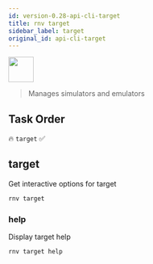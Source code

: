 ```yaml
---
id: version-0.28-api-cli-target
title: rnv target
sidebar_label: target
original_id: api-cli-target
---
```


<img src="https://renative.org/img/ic_cli.png" width=50 height=50 />

> Manages simulators and emulators

## Task Order

🔥 `target` ✅

## target

Get interactive options for target

```bash
rnv target
```

### help

Display target help

```bash
rnv target help
```
